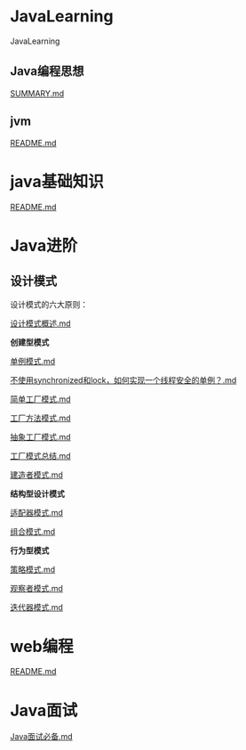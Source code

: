 # JavaLearning
JavaLearning

## Java编程思想

 [SUMMARY.md](think-in-java/SUMMARY.md) 

## jvm

 [README.md](jvmLearning/README.md) 

# java基础知识

 [README.md](Java基础知识/README.md) 

# Java进阶

## 设计模式

设计模式的六大原则：

 [设计模式概述.md](Java进阶/设计模式/设计模式概述.md) 

**创建型模式**

 [单例模式.md](Java进阶/设计模式/单例模式.md) 

 [不使用synchronized和lock，如何实现一个线程安全的单例？.md](Java进阶/设计模式/不使用synchronized和lock，如何实现一个线程安全的单例？.md) 



 [简单工厂模式.md](Java进阶/设计模式/简单工厂模式.md) 

 [工厂方法模式.md](Java进阶/设计模式/工厂方法模式.md) 

 [抽象工厂模式.md](Java进阶/设计模式/抽象工厂模式.md) 

 [工厂模式总结.md](Java进阶/设计模式/工厂模式总结.md) 



 [建造者模式.md](Java进阶/设计模式/建造者模式.md) 



**结构型设计模式**

 [适配器模式.md](Java进阶/设计模式/适配器模式.md) 

 [组合模式.md](Java进阶/设计模式/组合模式.md) 



**行为型模式**

 [策略模式.md](Java进阶/设计模式/策略模式.md) 

 [观察者模式.md](Java进阶/设计模式/观察者模式.md) 

 [迭代器模式.md](Java进阶/设计模式/迭代器模式.md) 

# web编程

 [README.md](web编程/README.md) 



# Java面试

 [Java面试必备.md](Java面试必备.md) 
